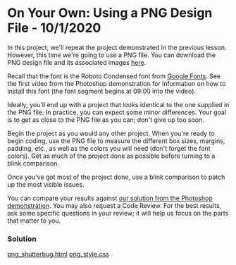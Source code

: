 
# On Your Own: Using a PNG Design File - 10/1/2020

In this project, we'll repeat the project demonstrated in the previous lesson. However, this time we're going to use a PNG file. You can download the PNG design file and its associated images [here](https://d3jtzah944tvom.cloudfront.net/202/projects/lesson_7/photo_blog_png.zip).

Recall that the font is the Roboto Condensed font from [Google Fonts](https://fonts.google.com/specimen/Roboto+Condensed). See the first video from the Photoshop demonstration for information on how to install this font (the font segment begins at 09:00 into the video).

Ideally, you'll end up with a project that looks identical to the one supplied in the PNG file. In practice, you can expect some minor differences. Your goal is to get as close to the PNG file as you can; don't give up too soon.

Begin the project as you would any other project. When you're ready to begin coding, use the PNG file to measure the different box sizes, margins, padding, etc., as well as the colors you will need (don't forget the font colors). Get as much of the project done as possible before turning to a blink comparison.

Once you've got most of the project done, use a blink comparison to patch up the most visible issues.

You can compare your results against [our solution from the Photoshop demonstration](https://d3jtzah944tvom.cloudfront.net/202/projects/lesson_7/photo_blog_final/index.html). You may also request a Code Review. For the best results, ask some specific questions in your review; it will help us focus on the parts that matter to you.

### Solution

[png_shutterbug.html](png_shutterbug.html)
[png_style.css](png_style.css)

